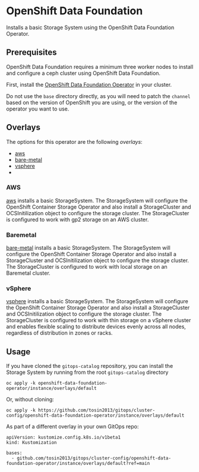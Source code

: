 # OpenShift Data Foundation

Installs a basic Storage System using the OpenShift Data Foundation Operator.

## Prerequisites

OpenShift Data Foundation requires a minimum three worker nodes to install and configure a ceph cluster using OpenShift Data Foundation.

First, install the [OpenShift Data Foundation Operator](../operator) in your cluster.

Do not use the `base` directory directly, as you will need to patch the `channel` based on the version of OpenShift you are using, or the version of the operator you want to use.

## Overlays

The options for this operator are the following *overlays*:
* [aws](overlays/aws)
* [bare-metal](overlays/bare-metal)
* [vsphere](overlays/vsphere)
* 
### AWS

[aws](overlays/aws) installs a basic StorageSystem.  The StorageSystem will configure the OpenShift Container Storage Operator and also install a StorageCluster and OCSInitilization object to configure the storage cluster.  The StorageCluster is configured to work with gp2 storage on an AWS cluster.

### Baremetal

[bare-metal](overlays/bare-metal) installs a basic StorageSystem.  The StorageSystem will configure the OpenShift Container Storage Operator and also install a StorageCluster and OCSInitilization object to configure the storage cluster.  The StorageCluster is configured to work with local storage on an Baremetal cluster.

### vSphere

[vsphere](overlays/vsphere) installs a basic StorageSystem.  The StorageSystem will configure the OpenShift Container Storage Operator and also install a StorageCluster and OCSInitilization object to configure the storage cluster.  The StorageCluster is configured to work with thin storage on a vSphere cluster and enables flexible scaling to distribute devices evenly across all nodes, regardless of distribution in zones or racks.   

## Usage

If you have cloned the `gitops-catalog` repository, you can install the Storage System by running from the root `gitops-catalog` directory

```
oc apply -k openshift-data-foundation-operator/instance/overlays/default
```

Or, without cloning:

```
oc apply -k https://github.com/tosin2013/gitops/cluster-config/openshift-data-foundation-operator/instance/overlays/default
```

As part of a different overlay in your own GitOps repo:

```
apiVersion: kustomize.config.k8s.io/v1beta1
kind: Kustomization

bases:
  - github.com/tosin2013/gitops/cluster-config/openshift-data-foundation-operator/instance/overlays/default?ref=main
```